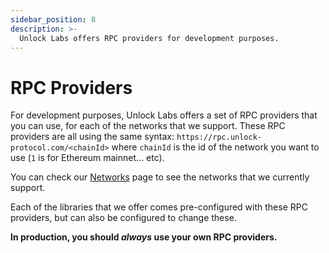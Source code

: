 ```yaml
---
sidebar_position: 8
description: >-
  Unlock Labs offers RPC providers for development purposes.
---
```


# RPC Providers

For development purposes, Unlock Labs offers a set of RPC providers that you can use, for each of the networks that we support.
These RPC providers are all using the same syntax: `https://rpc.unlock-protocol.com/<chainId>` where `chainId` is the id of the network you want to use (`1` is for Ethereum mainnet... etc).

You can check our [Networks](/core-protocol/unlock/networks) page to see the networks that we currently support.

Each of the libraries that we offer comes pre-configured with these RPC providers, but can also be configured to change these.

**In production, you should _always_ use your own RPC providers.**
